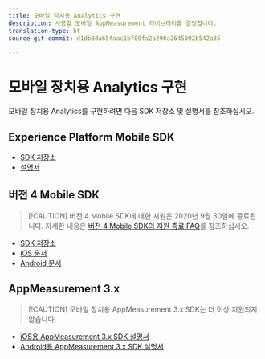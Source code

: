 ```yaml
---
title: 모바일 장치용 Analytics 구현
description: 사용할 모바일 AppMeasurement 라이브러리를 결정합니다.
translation-type: ht
source-git-commit: d1db8da65faac1bf09fa2a290a2645092b542a35

---
```



# 모바일 장치용 Analytics 구현

모바일 장치용 Analytics를 구현하려면 다음 SDK 저장소 및 설명서를 참조하십시오.

## Experience Platform Mobile SDK

* [SDK 저장소](https://github.com/Adobe-Marketing-Cloud/aep-sdks-documentation/blob/master/resources/frequently-asked-questions/current-sdk-versions.md)
* [설명서](https://aep-sdks.gitbook.io/docs/)

## 버전 4 Mobile SDK

> [!CAUTION] 버전 4 Mobile SDK에 대한 지원은 2020년 9월 30일에 종료됩니다. 자세한 내용은 [버전 4 Mobile SDK의 지원 종료 FAQ](https://aep-sdks.gitbook.io/docs/version-4-sdk-end-of-support-faq)를 참조하십시오.

* [SDK 저장소](https://github.com/Adobe-Marketing-Cloud/mobile-services/tree/master/sdks)
* [iOS 문서](https://docs.adobe.com/content/help/ko-KR/mobile-services/ios/overview.html)
* [Android 문서](https://docs.adobe.com/content/help/ko-KR/mobile-services/android/overview.html)

## AppMeasurement 3.x

> [!CAUTION] 모바일 장치용 AppMeasurement 3.x SDK는 더 이상 지원되지 않습니다.

* [iOS용 AppMeasurement 3.x SDK 설명서](../../assets/adobe_mobile_ios_3x.pdf)
* [Android용 AppMeasurement 3.x SDK 설명서](../../assets/android_3x.pdf)
